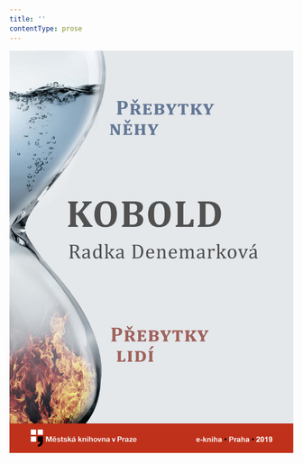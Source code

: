 ```yaml
---
title: ''
contentType: prose
---
```


<section>

![obalka_kobold.jpg](./resources/obalka_kobold_fmt.png)

</section>
